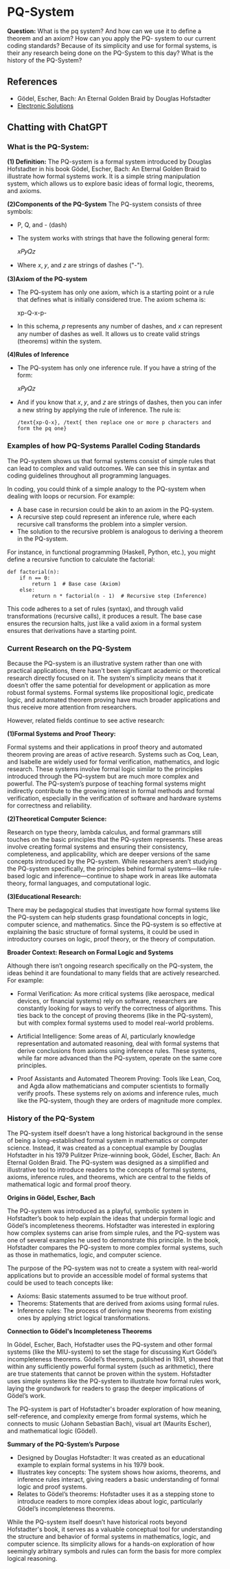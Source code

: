 # PQ-System
**Question:** What is the pq system? And how can we use it to define a theorem and an axiom? How can you apply the PQ- system to our current coding standards? Because of its simplicity and use for formal systems, is their any research being done on the PQ-System to this day? What is the history of the PQ-System? 

## References
- Gödel, Escher, Bach: An Eternal Golden Braid by Douglas Hofstadter
- [Electronic Solutions](https://scholar.google.com/scholar?hl=en&as_sdt=0%2C5&q=pq-systems+electronic+solutions&btnG=)

## Chatting with ChatGPT

### What is the PQ-System:
**(1) Definition:** The PQ-system is a formal system introduced by Douglas Hofstadter in his book Gödel, Escher, Bach: An Eternal Golden Braid to illustrate how formal systems work. It is a simple string manipulation system, which allows us to explore basic ideas of formal logic, theorems, and axioms.

**(2)Components of the PQ-System**
The PQ-system consists of three symbols:

- P, Q, and - (dash)
- The system works with strings that have the following general form:

    𝑥𝑃𝑦𝑄𝑧
  
- Where 𝑥, 𝑦, and 𝑧 are strings of dashes ("-").

**(3)Axiom of the PQ-system**
- The PQ-system has only one axiom, which is a starting point or a rule that defines what is initially considered true. The axiom schema is:

    xp-Q-x-p-

- In this schema, 𝑝 represents any number of dashes, and 𝑥 can represent any number of dashes as well. It allows us to create valid strings (theorems) within the system.

**(4)Rules of Inference**
- The PQ-system has only one inference rule. If you have a string of the form:

    𝑥𝑃𝑦𝑄𝑧
- And if you know that 𝑥, 𝑦, and 𝑧 are strings of dashes, then you can infer a new string by applying the rule of inference. The rule is:

      /text{xp-Q-x}, /text{ then replace one or more p characters and form the pq one}


### Examples of how PQ-Systems Parallel Coding Standards
The PQ-system shows us that formal systems consist of simple rules that can lead to complex and valid outcomes. We can see this in syntax and coding guidelines throughout all programming languages.

In coding, you could think of a simple analogy to the PQ-system when dealing with loops or recursion. For example:
- A base case in recursion could be akin to an axiom in the PQ-system.
- A recursive step could represent an inference rule, where each recursive call transforms the problem into a simpler version.
- The solution to the recursive problem is analogous to deriving a theorem in the PQ-system.

For instance, in functional programming (Haskell, Python, etc.), you might define a recursive function to calculate the factorial:

    def factorial(n):
        if n == 0:
            return 1  # Base case (Axiom)
        else:
            return n * factorial(n - 1)  # Recursive step (Inference)
        
This code adheres to a set of rules (syntax), and through valid transformations (recursive calls), it produces a result. The base case ensures the recursion halts, just like a valid axiom in a formal system ensures that derivations have a starting point.

### Current Research on the PQ-System

Because the PQ-system is an illustrative system rather than one with practical applications, there hasn't been significant academic or theoretical research directly focused on it. The system's simplicity means that it doesn’t offer the same potential for development or application as more robust formal systems. Formal systems like propositional logic, predicate logic, and automated theorem proving have much broader applications and thus receive more attention from researchers.

However, related fields continue to see active research:

**(1)Formal Systems and Proof Theory:**

Formal systems and their applications in proof theory and automated theorem proving are areas of active research. Systems such as Coq, Lean, and Isabelle are widely used for formal verification, mathematics, and logic research. These systems involve formal logic similar to the principles introduced through the PQ-system but are much more complex and powerful.
The PQ-system’s purpose of teaching formal systems might indirectly contribute to the growing interest in formal methods and formal verification, especially in the verification of software and hardware systems for correctness and reliability.

**(2)Theoretical Computer Science:**

Research on type theory, lambda calculus, and formal grammars still touches on the basic principles that the PQ-system represents. These areas involve creating formal systems and ensuring their consistency, completeness, and applicability, which are deeper versions of the same concepts introduced by the PQ-system.
While researchers aren’t studying the PQ-system specifically, the principles behind formal systems—like rule-based logic and inference—continue to shape work in areas like automata theory, formal languages, and computational logic.

**(3)Educational Research:**

There may be pedagogical studies that investigate how formal systems like the PQ-system can help students grasp foundational concepts in logic, computer science, and mathematics. Since the PQ-system is so effective at explaining the basic structure of formal systems, it could be used in introductory courses on logic, proof theory, or the theory of computation.

**Broader Context: Research on Formal Logic and Systems**

Although there isn’t ongoing research specifically on the PQ-system, the ideas behind it are foundational to many fields that are actively researched. For example:

- Formal Verification: As more critical systems (like aerospace, medical devices, or financial systems) rely on software, researchers are constantly looking for ways to verify the correctness of algorithms. This ties back to the concept of proving theorems (like in the PQ-system), but with complex formal systems used to model real-world problems.

- Artificial Intelligence: Some areas of AI, particularly knowledge representation and automated reasoning, deal with formal systems that derive conclusions from axioms using inference rules. These systems, while far more advanced than the PQ-system, operate on the same core principles.

- Proof Assistants and Automated Theorem Proving: Tools like Lean, Coq, and Agda allow mathematicians and computer scientists to formally verify proofs. These systems rely on axioms and inference rules, much like the PQ-system, though they are orders of magnitude more complex.

### History of the PQ-System

The PQ-system itself doesn’t have a long historical background in the sense of being a long-established formal system in mathematics or computer science. Instead, it was created as a conceptual example by Douglas Hofstadter in his 1979 Pulitzer Prize-winning book, Gödel, Escher, Bach: An Eternal Golden Braid. The PQ-system was designed as a simplified and illustrative tool to introduce readers to the concepts of formal systems, axioms, inference rules, and theorems, which are central to the fields of mathematical logic and formal proof theory.

**Origins in Gödel, Escher, Bach**

The PQ-system was introduced as a playful, symbolic system in Hofstadter’s book to help explain the ideas that underpin formal logic and Gödel’s incompleteness theorems. Hofstadter was interested in exploring how complex systems can arise from simple rules, and the PQ-system was one of several examples he used to demonstrate this principle. In the book, Hofstadter compares the PQ-system to more complex formal systems, such as those in mathematics, logic, and computer science.

The purpose of the PQ-system was not to create a system with real-world applications but to provide an accessible model of formal systems that could be used to teach concepts like:

- Axioms: Basic statements assumed to be true without proof.
- Theorems: Statements that are derived from axioms using formal rules.
- Inference rules: The process of deriving new theorems from existing ones by applying strict logical transformations.
  
**Connection to Gödel's Incompleteness Theorems**

In Gödel, Escher, Bach, Hofstadter uses the PQ-system and other formal systems (like the MIU-system) to set the stage for discussing Kurt Gödel’s incompleteness theorems. Gödel’s theorems, published in 1931, showed that within any sufficiently powerful formal system (such as arithmetic), there are true statements that cannot be proven within the system. Hofstadter uses simple systems like the PQ-system to illustrate how formal rules work, laying the groundwork for readers to grasp the deeper implications of Gödel’s work.

The PQ-system is part of Hofstadter's broader exploration of how meaning, self-reference, and complexity emerge from formal systems, which he connects to music (Johann Sebastian Bach), visual art (Maurits Escher), and mathematical logic (Gödel).

**Summary of the PQ-System’s Purpose**

- Designed by Douglas Hofstadter: It was created as an educational example to explain formal systems in his 1979 book.
- Illustrates key concepts: The system shows how axioms, theorems, and inference rules interact, giving readers a basic understanding of formal logic and proof systems.
- Relates to Gödel’s theorems: Hofstadter uses it as a stepping stone to introduce readers to more complex ideas about logic, particularly Gödel’s incompleteness theorems.

While the PQ-system itself doesn’t have historical roots beyond Hofstadter's book, it serves as a valuable conceptual tool for understanding the structure and behavior of formal systems in mathematics, logic, and computer science. Its simplicity allows for a hands-on exploration of how seemingly arbitrary symbols and rules can form the basis for more complex logical reasoning.

